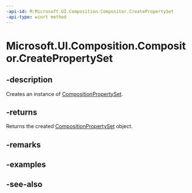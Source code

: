 ```yaml
---
-api-id: M:Microsoft.UI.Composition.Compositor.CreatePropertySet
-api-type: winrt method
---
```


<!-- Method syntax
public Windows.UI.Composition.CompositionPropertySet CreatePropertySet()
-->

# Microsoft.UI.Composition.Compositor.CreatePropertySet

## -description
Creates an instance of [CompositionPropertySet](compositionpropertyset.md).

## -returns
Returns the created [CompositionPropertySet](compositionpropertyset.md) object.

## -remarks

## -examples

## -see-also
